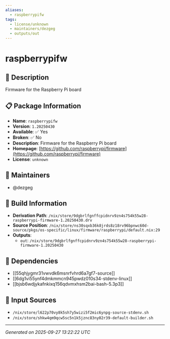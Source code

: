 ```yaml
---
aliases:
  - raspberrypifw
tags:
  - license/unknown
  - maintainers/dezgeg
  - outputs/out
---
```


# raspberrypifw

## 📝 Description

Firmware for the Raspberry Pi board

## 📋 Package Information

- **Name**: `raspberrypifw`
- **Version**: `1.20250430`
- **Available**: ✅ Yes
- **Broken**: ✅ No
- **Description**: Firmware for the Raspberry Pi board
- **Homepage**: [https://github.com/raspberrypi/firmware](https://github.com/raspberrypi/firmware)
- **License**: `unknown`
## 👥 Maintainers

- @dezgeg


## 🔧 Build Information

- **Derivation Path**: `/nix/store/9dgbrlfgnffcpidnrv9zn4s754k55w28-raspberrypi-firmware-1.20250430.drv`
- **Source Position**: `/nix/store/ns30sqxb36k8jrds8z18rv96bpnwc60d-source/pkgs/os-specific/linux/firmware/raspberrypi/default.nix:29`
- **Outputs**:
  - `out`:  `/nix/store/9dgbrlfgnffcpidnrv9zn4s754k55w28-raspberrypi-firmware-1.20250430`

## 🔗 Dependencies

- [[55qhjygmr31vwvdk6msnrfvhrd6a7gf7-source]]
- [[6dg1vi55ynf4dmkmmcn945pwdz010s34-stdenv-linux]]
- [[bjsb6wdjykafnkixq156qdvmxhsm2bai-bash-5.3p3]]

## 📁 Input Sources

- `/nix/store/l622p70vy8k5sh7y5wizi5f2mic6ynpg-source-stdenv.sh`
- `/nix/store/shkw4qm9qcw5sc5n1k5jznc83ny02r39-default-builder.sh`

---
*Generated on 2025-09-27 13:22:22 UTC*
